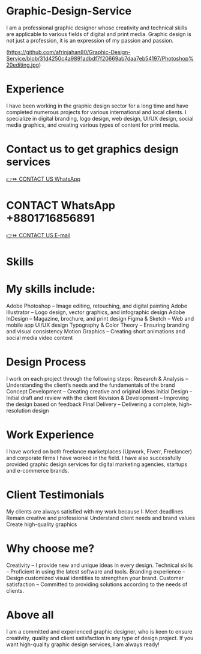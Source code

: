 # Graphic-Design-Service
I am a professional graphic designer whose creativity and technical skills are applicable to various fields of digital and print media.
Graphic design is not just a profession, it is an expression of my passion and passion.

(https://github.com/afrinjahan80/Graphic-Design-Service/blob/31d4250c4a9891adbdf7f20669ab7daa7eb54197/Photoshop%20editing.jpg)

# Experience
I have been working in the graphic design sector for a long time and have completed numerous projects for various international and local clients.
I specialize in digital branding, logo design, web design, UI/UX design, social media graphics, and creating various types of content for print media.

# Contact us to get graphics design services
[👉⏩ CONTACT US WhatsApp](https://wa.me/qr/6BKWBHXSDW6GP1)
# CONTACT WhatsApp +8801716856891
[👉⏩ CONTACT US E-mail](mukulsheikh91@gmail.com)

# Skills

# My skills include:
Adobe Photoshop – Image editing, retouching, and digital painting
Adobe Illustrator – Logo design, vector graphics, and infographic design
Adobe InDesign – Magazine, brochure, and print design
Figma & Sketch – Web and mobile app UI/UX design
Typography & Color Theory – Ensuring branding and visual consistency
Motion Graphics – Creating short animations and social media video content

# Design Process
I work on each project through the following steps:
Research & Analysis – Understanding the client’s needs and the fundamentals of the brand
Concept Development – ​​Creating creative and original ideas
Initial Design – Initial draft and review with the client
Revision & Development – ​​Improving the design based on feedback
Final Delivery – Delivering a complete, high-resolution design

# Work Experience
I have worked on both freelance marketplaces (Upwork, Fiverr, Freelancer) and corporate firms I have worked in the field. 
I have also successfully provided graphic design services for digital marketing agencies, startups and e-commerce brands.

# Client Testimonials
My clients are always satisfied with my work because I:
Meet deadlines
Remain creative and professional
Understand client needs and brand values
Create high-quality graphics

# Why choose me?
Creativity – I provide new and unique ideas in every design.
Technical skills – Proficient in using the latest software and tools.
Branding experience – Design customized visual identities to strengthen your brand.
Customer satisfaction – Committed to providing solutions according to the needs of clients.

# Above all
I am a committed and experienced graphic designer, who is keen to ensure creativity, quality and client satisfaction in any type of design project. 
If you want high-quality graphic design services, I am always ready!
